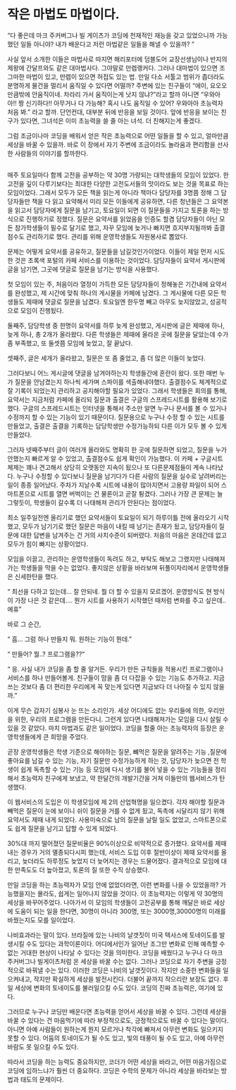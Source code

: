 
 

# 작은 마법도 마법이다.



“다 좋은데 마크 주커버그나 빌 게이츠가 코딩에 천재적인 재능을 갖고 있었으니까 가능했던 일들 아니야? 내가 배운다고 저런 마법같은 일들을 해낼 수 있을까? ”

사실 앞서 소개한 이들은 마법사로 따지면 해리포터에 덤블도어 교장선생님이나 반지의 제왕에 간달프와도 같은 대마법사다. 그야말로 만렙랭커다. 그러나 대마법이 있으면 조그마한 마법이 있고, 만렙이 있으면 허접도 있는 법. 만일  다소 서툴고 범위가 좁더라도 분명하게 물건을 멀리서 움직일 수 있다면 어떨까? 주변에 있는 친구들이 “에이, 요오오만큼밖에 안움직이네. 차라리 가서 움직이는게 낫지 않냐?”라고 할까 아니면 “우와아아!! 짱 신기하다!! 아무거나 다 가능해? 혹시 나도 움직일 수 있어? 우와아아 초능력자 처음 봐.” 라고 할까. 단언컨대, 대부분 뒤에 반응을 보일 것이다. 앞에 반응을 보이는 친구가 있다면, 그녀석은 이미 초능력을 쓸 줄 아는 녀석. 더 친해지는게 좋겠다.

그럼 조금이나마 코딩을 배워서 얻은 작은 초능력으로 어떤 일들을 할 수 있고, 얼마만큼 세상을 바꿀 수 있을까. 바로 이 장에서 자기 주변에 조금이라도 놀라움과 편리함을 선사한 사람들의 이야기를 할까한다. 

## 

매주 토요일마다 함께 고전을 공부하는 약 30명 가량되는 대학생들의 모임이 있었다. 한 고전을 깊이 다루기보다는 최대한 다양한 고전도서들의 맛이라도 보는 것을 목표로 하는 모임이었다. 그래서 모두가 모든 책을 읽는게 아니라 책마다 담당자를 3명쯤 정해 그 담당자들만 책을 다 읽고 요약해서 미리 모든 이들에게 공유하면, 다른 청년들은 그 요약본을 읽고서 담당자에게 질문을 남기고, 토요일이 되면 이 질문들을 가지고 토론을 하는 방식으로 진행하기로 정했다. 질문은 요약서를 읽었음을 인증도 할겸 담당자들이 아닌 모든 참가학생들이 필수로 달기로 했고, 자꾸 모임에 늦거나 빠지면 흐지부지될까봐 출결점수도 관리하기로 했다. 관리를 위해 운영학생들도 자원봉사로 뽑았다. 

문제는 어떻게 요약서를 공유하고, 질문들을 남길것인가이었다. 이들이 제일 먼저 시도한 것은 초록색 포털의 카페 서비스를 이용하는 것이었다. 담당자들이 요약서 게시판에 글을 남기면, 그곳에 댓글로 질문을 남기는 방식을 사용했다.

첫 모임이 있는 주, 처음이라 열정이 가득한 모든 담당자들이 정해놓은 기간내에 요약서를 완성했고, 제 시간에 맞춰 하나의 게시물을 카페에 남겼다. 그 게시물에 다른 모든 학생들도 제때에 댓글로 질문을 남겼다. 토요일엔 한두명 빼고 아무도 늦지않았고, 성공적으로 모임이 진행됬다.

둘째주, 담당학생 중 한명이 요약서를 하루 늦게 완성했고, 게시판에 글은 제때에 하나, 늦게 하나, 총 2개가 올라왔다. 다른 학생들은 제때에 올라온 곳에 질문을 달았는데 수가 좀 부족했고, 또 둘셋쯤 모임에 늦었고, 잘 끝났다.

셋째주, 글은 세개가 올라왔고, 질문은 또 좀 줄었고, 좀 더 많은 이들이 늦었다.

그러다보니 어느 게시글에 댓글을 남겨야하는지 학생들간에 혼란이 왔다. 또한 매번 누가 질문을 안남겼는지 하나씩 세가며 스파이를 색출해내야했다. 출결점수도 체계적으로 잘 기록이 되었는지 관리하고 공지해야할 필요가 있었다. 그래서 학생들은 회의를 통해, 요약서는 지금처럼 카페에 올리되 질문과 출결은 구글의 스프레드시트를 활용해 보기로 했다. 구글의 스프레드시트는 인터넷을 통해서 주소만 알면 누구나 문서를 볼 수 있거나 수정까지 할 수 있는 기능이 있기 때문이다. 질문용으로 누구나 수정 할 수 있는 시트를 만들었고, 출결은 출결을 기록하는 담당학생만 수정가능하되 다른 이가 모두 볼 수 있게 만들었다.

그러자 넷째주부터 글이 여러개 올라와도 명확히 한 곳에 질문하면 되었고, 질문을 누가 안했는지 빠르게 알 수 있었고, 출결점수도 쉽게 확인이 가능했다. 이 카페 + 구글시트 체제는 꽤나 견고해서 상당히 오랫동안 지속이 됬으나 또 다른문제점들이 계속 나타났다. 누구나 수정할 수 있다보니 질문을 남기다가  다른 사람의 질문을 실수로 날려버리는 일이 종종 일어났다. 주차가 지날수록 시트에 내용이 많아지면서 고용량 파일이 되어 스마트폰으로 시트를 열면 버벅이는 건 물론이고 곧잘 튕겼다. 그러나 가장 큰 문제는 늘 그렇듯이, 학생들이 갈수록 더 나태해져 관리가 안된다는 점이었다.

최소 일주일전엔 올리기로 했던 요약서들이 토요일이 되기 하루이틀 전에 올라오기 시작했고, 모두가 남기기로 했던 질문은 마음이 내킬 때 남기는 존재가 됬고, 담당자들이 질문에 대한 답변을 남겨주는 건 거의 사치수준이 되버렸다. 처음의 마음은 온데간데 없고 모두가 힘이 빠지는 상황이었다. 

모임을 이끌고, 관리하는 운영학생들이 독려도 하고, 부탁도 해보고 그랬지만 나태해져가는 학생들을 막을 수는 없었다. 좋지않은 상황을 바라보며 뒤풀이자리에서 운영학생들은 신세한탄을 했다. 

“ 최선을 다하고 있는데... 잘 안되네. 뭘 더 할 수 있을지 모르겠어. 운영방식도 현 방식이 가장 나은 것 같은데…. 뭔가 시트를 사용하기 시작했던 때처럼 변화를 주고 싶은데.. 에휴” 

바로 그 순간, 

“ 흠… 그럼 하나 만들지 뭐. 원하는 기능이 뭔데.”

“ 만들어? 뭘..? 프로그램을??“

“ 응. 사실 내가 코딩을 좀 할 줄 알거든. 우리가 만든 규칙들을 적용시킨 프로그램이나 서비스를 하나 만들어볼게. 친구들이 맘을 좀 더 다잡을 수 있는 기능도 추가하고. 지금 쓰는 것보다 좀 더 편리한 우리에게 꼭 맞는게 있다면 지금보다 더 나아질 수 있지 않을까.”

이게 무슨 갑자기 심봉사 눈 뜨는 소리인가. 세상 어디에도 없는 우리들에 의한, 우리만을 위한, 우리의 프로그램을 만든다니. 그런게 있다면 나태해져가는 모임을 다시 살릴 수 있을 것 같았다. 마치 마법과도 같은 일이었다. 코딩을 할줄 아는 초능력자의 등장은 운영학생들에게 큰 희망을 주었다.

곧장 운영학생들은 학생 기준으로 해야하는 질문, 뺴먹은 질문을 알려주는 기능 ,질문에 좋아요를 남길 수 있는 기능, 자기 질문만 수정가능하게 하는 것, 담당자가 늦으면 전 학생이 쉽게 독촉할 수 있는 기능 등 모임에 다시 생기를 불어 넣을 수 있는 기능들을 정리해서 초능력자 친구에게 보냈고, 약 한달간의 개발기간을 거쳐 이들만의 웹서비스가 탄생했다.

이 웹서비스의 도입은 이 학생모임에 제 2의 산업혁명을 일으켰다. 각자 해야할 질문과 빼먹은 질문이 눈에 보이니 쉬이 질문을 거를 수 없게 됬고, 독촉에 시달리지 않기 위해 요약서도 제때 내게 되었다. 사용미숙으로 남의 질문을 날릴 일도 없었고, 스마트폰으로도 쉽게 질문을 남기고 답할 수 있게 되었다. 

30%대 까지 떨어졌던 질문비율은 90%이상으로 비약적으로 증가했다. 요약서를 제때 내는 경우가 거의 멸종되다시피 했는데, 서비스 도입 이후 절반이상이 제때 요약서를 올리고, 늦더라도 하루정도 늦었지 더 늦어지는 경우는 드물어졌다. 결과적으로 모임에 대한 만족도도 더 높아졌고, 토론의 질 또한 수직 상승했다.

만일 코딩을 하는 초능력자가 모임 안에 없었더라면, 이런 변화를 나을 수 있었을까? 가능했을지는 몰라도, 쉽게는 일어나지 않았을 것이다. 이 초능력자는 이렇게 약 30명의 세상을 바꾸어주었다. 나아가서 이 모임의 학생들이 고전공부를 통해 깨달은 바로 세상에 도움이 되는 일을 한다면, 30명이 아니라 300명, 또는 3000명,30000명의 미래를 바꿨는지도 모를 일이었다. 

나비효과라는 말이 있다. 브라질에 있는 나비의 날갯짓이 미국 텍사스에 토네이도를 발생시킬 수도 있다는 과학이론이다. 어디에서인가 일어난 조그만 변화로 인해 예측할 수 없는 거대한 현상이 나타날 수 있다는 것을 의미한다. 코딩을 배웠다고 누구나 다 마크 주커버그나 빌게이츠처럼 온 세상을 바꿀 수는 없다. 그러나 코딩으로 자기 주변을 긍정적으로 바꿔낼 수는 있다. 이러한 코딩은 나비의 날갯짓이다. 작지만 소중한 변화들을 일으켜내고, 작지만 확실하게 세상을 발전시킨다. 더불어 끝까지 작으리란 보장도 없다. 후일 세상에 변화의 토네이도를 불러일으킬 수도 있다. 코딩의 진짜 초능력은, 여기에 있다.


그러므로 누구나 코딩만 배운다면 초능력을 얻어서 세상을 바꿀 수 있다. 그런데 세상을 바꿀 수 있다는 건 마음먹기에 따라 부정적으로도, 긍정적으로도 바꿀 수 있다는 말이다. 아니면 아예 사람들이 원하는게 뭔지 모르거나 착각에 빠져서 아무런 변화도 일으키지 못할 수 있다. 어둠의 토네이도가 될 수도 있고, 빛의 태풍이 될 수도 있고, 아예 아무런 바람도 못 일으킬 수도 있다. 

따라서 코딩을 하는 능력도 중요하지만, 코더가 어떤 세상을 바라고, 어떤 마음가짐으로 코딩에 임하느냐가 훨씬 더 중요하다. 코딩은 수학의 문제가 아니라 세상을 바라보는 방법과 태도의 문제이다.  



